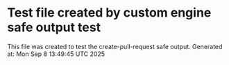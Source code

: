 # Test file created by custom engine safe output test
This file was created to test the create-pull-request safe output.
Generated at: Mon Sep  8 13:49:45 UTC 2025
